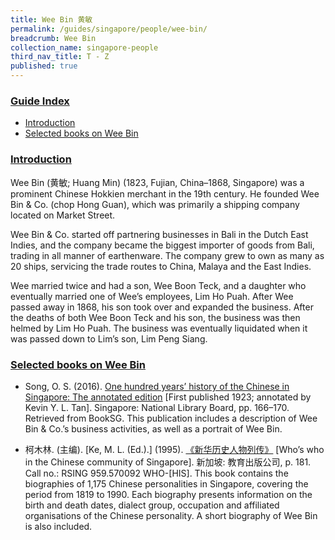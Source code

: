 ```yaml
---
title: Wee Bin 黄敏
permalink: /guides/singapore/people/wee-bin/
breadcrumb: Wee Bin
collection_name: singapore-people
third_nav_title: T - Z
published: true
---
```


### <u>Guide Index</u>

* [Introduction](#introduction)
* [Selected books on Wee Bin](#selected-books-on-wee-bin)

### <u>Introduction</u>

Wee Bin (黄敏; Huang Min) (1823, Fujian, China–1868, Singapore) was a prominent Chinese Hokkien merchant in the 19th century. He founded Wee Bin & Co. (chop Hong Guan), which was primarily a shipping company located on Market Street.

Wee Bin & Co. started off partnering businesses in Bali in the Dutch East Indies, and the company became the biggest importer of goods from Bali, trading in all manner of earthenware. The company grew to own as many as 20 ships, servicing the trade routes to China, Malaya and the East Indies.

Wee married twice and had a son, Wee Boon Teck, and a daughter who eventually married one of Wee’s employees, Lim Ho Puah. After Wee passed away in 1868, his son took over and expanded the business. After the deaths of both Wee Boon Teck and his son, the business was then helmed by Lim Ho Puah. The business was eventually liquidated when it was passed down to Lim’s son, Lim Peng Siang.


### <u>Selected books on Wee Bin</u>

* Song, O. S. (2016). [One hundred years’ history of the Chinese in Singapore: The annotated edition](http://eresources.nlb.gov.sg/printheritage/detail/90de4577-25a7-416f-8ec6-994f1536c40b.aspx) [First published 1923; annotated by Kevin Y. L. Tan]. Singapore: National Library Board, pp. 166–170. Retrieved from BookSG.
This publication includes a description of Wee Bin & Co.’s business activities, as well as a portrait of Wee Bin.


* 柯木林. (主编). [Ke, M. L. (Ed.).] (1995). [《新华历史人物列传》](http://eservice.nlb.gov.sg/item_holding_s.aspx?bid=84500628there) [Who’s who in the Chinese community of Singapore]. 新加坡: 教育出版公司, p. 181.
Call no.: RSING 959.570092 WHO-\[HIS\].
This book contains the biographies of 1,175 Chinese personalities in Singapore, covering the period from 1819 to 1990. Each biography presents information on the birth and death dates, dialect group, occupation and affiliated organisations of the Chinese personality. A short biography of Wee Bin is also included.